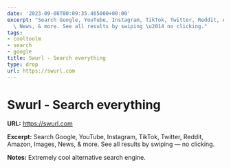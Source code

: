 ```yaml
---
date: '2023-09-08T00:09:35.465000+00:00'
excerpt: "Search Google, YouTube, Instagram, TikTok, Twitter, Reddit, Amazon, Images,\
  \ News, & more. See all results by swiping \u2014 no clicking."
tags:
- cooltoolm
- search
- google
title: Swurl - Search everything
type: drop
url: https://swurl.com
---
```


# Swurl - Search everything

**URL:** https://swurl.com

**Excerpt:** Search Google, YouTube, Instagram, TikTok, Twitter, Reddit, Amazon, Images, News, & more. See all results by swiping — no clicking.

**Notes:**
Extremely cool alternative search engine.
